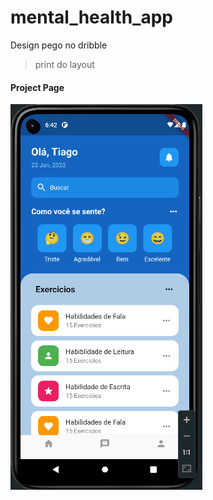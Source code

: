 # mental_health_app

Design pego no dribble

> print do layout

#### Project Page

![Projects Page](/homePage.png "projects page")
